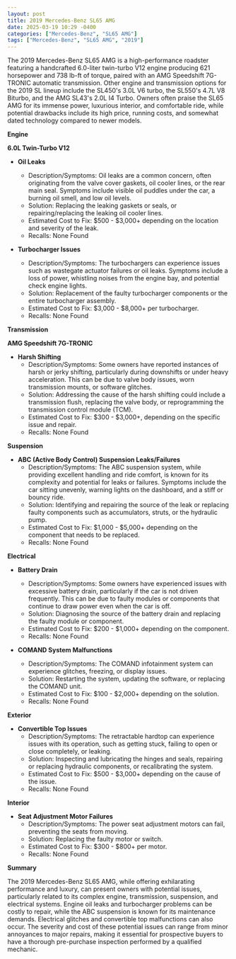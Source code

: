 ```yaml
---
layout: post
title: 2019 Mercedes-Benz SL65 AMG
date: 2025-03-19 10:29 -0400
categories: ["Mercedes-Benz", "SL65 AMG"]
tags: ["Mercedes-Benz", "SL65 AMG", "2019"]
---
```

The 2019 Mercedes-Benz SL65 AMG is a high-performance roadster featuring a handcrafted 6.0-liter twin-turbo V12 engine producing 621 horsepower and 738 lb-ft of torque, paired with an AMG Speedshift 7G-TRONIC automatic transmission. Other engine and transmission options for the 2019 SL lineup include the SL450's 3.0L V6 turbo, the SL550's 4.7L V8 Biturbo, and the AMG SL43's 2.0L I4 Turbo. Owners often praise the SL65 AMG for its immense power, luxurious interior, and comfortable ride, while potential drawbacks include its high price, running costs, and somewhat dated technology compared to newer models.

**Engine**

**6.0L Twin-Turbo V12**

*   **Oil Leaks**
    *   Description/Symptoms: Oil leaks are a common concern, often originating from the valve cover gaskets, oil cooler lines, or the rear main seal. Symptoms include visible oil puddles under the car, a burning oil smell, and low oil levels.
    *   Solution: Replacing the leaking gaskets or seals, or repairing/replacing the leaking oil cooler lines.
    *   Estimated Cost to Fix: $500 - $3,000+ depending on the location and severity of the leak.
    * Recalls: None Found

*   **Turbocharger Issues**
    *   Description/Symptoms: The turbochargers can experience issues such as wastegate actuator failures or oil leaks. Symptoms include a loss of power, whistling noises from the engine bay, and potential check engine lights.
    *   Solution: Replacement of the faulty turbocharger components or the entire turbocharger assembly.
    *   Estimated Cost to Fix: $3,000 - $8,000+ per turbocharger.
    *   Recalls: None Found

**Transmission**

**AMG Speedshift 7G-TRONIC**

*   **Harsh Shifting**
    *   Description/Symptoms: Some owners have reported instances of harsh or jerky shifting, particularly during downshifts or under heavy acceleration. This can be due to valve body issues, worn transmission mounts, or software glitches.
    *   Solution: Addressing the cause of the harsh shifting could include a transmission flush, replacing the valve body, or reprogramming the transmission control module (TCM).
    *   Estimated Cost to Fix: $300 - $3,000+, depending on the specific issue and repair.
    *   Recalls: None Found

**Suspension**

*   **ABC (Active Body Control) Suspension Leaks/Failures**
    *   Description/Symptoms: The ABC suspension system, while providing excellent handling and ride comfort, is known for its complexity and potential for leaks or failures. Symptoms include the car sitting unevenly, warning lights on the dashboard, and a stiff or bouncy ride.
    *   Solution: Identifying and repairing the source of the leak or replacing faulty components such as accumulators, struts, or the hydraulic pump.
    *   Estimated Cost to Fix: $1,000 - $5,000+ depending on the component that needs to be replaced.
    *   Recalls: None Found

**Electrical**

*   **Battery Drain**
    *   Description/Symptoms: Some owners have experienced issues with excessive battery drain, particularly if the car is not driven frequently. This can be due to faulty modules or components that continue to draw power even when the car is off.
    *   Solution: Diagnosing the source of the battery drain and replacing the faulty module or component.
    *   Estimated Cost to Fix: $200 - $1,000+ depending on the component.
    *   Recalls: None Found

*   **COMAND System Malfunctions**
    *   Description/Symptoms: The COMAND infotainment system can experience glitches, freezing, or display issues.
    *   Solution: Restarting the system, updating the software, or replacing the COMAND unit.
    *   Estimated Cost to Fix: $100 - $2,000+ depending on the solution.
    *   Recalls: None Found

**Exterior**

*   **Convertible Top Issues**
    *   Description/Symptoms: The retractable hardtop can experience issues with its operation, such as getting stuck, failing to open or close completely, or leaking.
    *   Solution: Inspecting and lubricating the hinges and seals, repairing or replacing hydraulic components, or recalibrating the system.
    *   Estimated Cost to Fix: $500 - $3,000+ depending on the cause of the issue.
    *   Recalls: None Found

**Interior**

*   **Seat Adjustment Motor Failures**
    *   Description/Symptoms: The power seat adjustment motors can fail, preventing the seats from moving.
    *   Solution: Replacing the faulty motor or switch.
    *   Estimated Cost to Fix: $300 - $800+ per motor.
    *   Recalls: None Found

**Summary**

The 2019 Mercedes-Benz SL65 AMG, while offering exhilarating performance and luxury, can present owners with potential issues, particularly related to its complex engine, transmission, suspension, and electrical systems. Engine oil leaks and turbocharger problems can be costly to repair, while the ABC suspension is known for its maintenance demands. Electrical glitches and convertible top malfunctions can also occur. The severity and cost of these potential issues can range from minor annoyances to major repairs, making it essential for prospective buyers to have a thorough pre-purchase inspection performed by a qualified mechanic.

